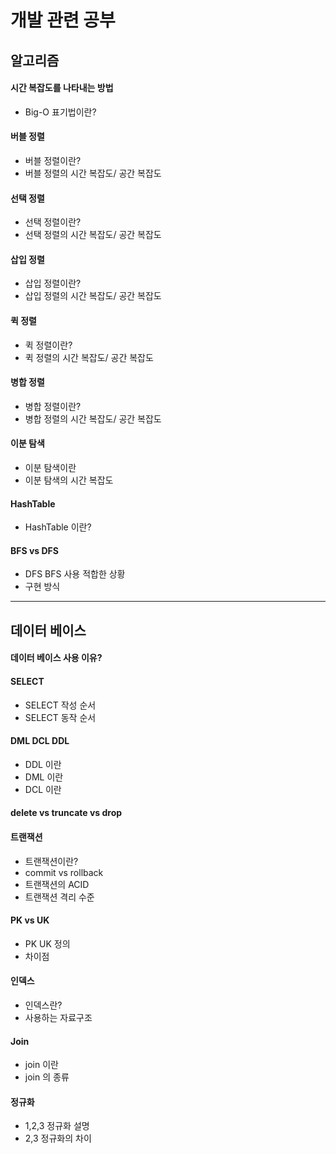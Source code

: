 # 개발 관련 공부  

## 알고리즘
#### 시간 복잡도를 나타내는 방법
- Big-O 표기법이란?
#### 버블 정렬
- 버블 정렬이란?
- 버블 정렬의 시간 복잡도/ 공간 복잡도
#### 선택 정렬
- 선택 정렬이란?
- 선택 정렬의 시간 복잡도/ 공간 복잡도
#### 삽입 정렬
- 삽입 정렬이란?
- 삽입 정렬의 시간 복잡도/ 공간 복잡도
#### 퀵 정렬
- 퀵 정렬이란?
- 퀵 정렬의 시간 복잡도/ 공간 복잡도
#### 병합 정렬
- 병합 정렬이란?
- 병합 정렬의 시간 복잡도/ 공간 복잡도
#### 이분 탐색
- 이분 탐색이란
- 이분 탐색의 시간 복잡도
#### HashTable
- HashTable 이란?
#### BFS vs DFS 
- DFS BFS 사용 적합한 상황
- 구현 방식

---

## 데이터 베이스
#### 데이터 베이스 사용 이유?
#### SELECT
- SELECT 작성 순서
- SELECT 동작 순서
#### DML DCL DDL
- DDL 이란
- DML 이란
- DCL 이란
#### delete vs truncate vs drop
#### 트랜잭션
- 트랜잭션이란?
- commit vs rollback
- 트랜잭션의 ACID
- 트랜잭션 격리 수준
#### PK vs UK
- PK UK 정의
- 차이점
#### 인덱스
- 인덱스란?
- 사용하는 자료구조
#### Join
- join 이란
- join 의 종류
#### 정규화
- 1,2,3 정규화 설명
- 2,3 정규화의 차이

